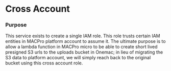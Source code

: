 # Cross Account

### Purpose

This service exists to create a single IAM role. This role trusts certain IAM entities in MACPro platform account to assume it. The ultimate purpose is to allow a lambda function in MACPro micro to be able to create short lived presigned S3 urls to the uploads bucket in Onemac; in lieu of migrating the S3 data to platform account, we will simply reach back to the original bucket using this cross account role.
